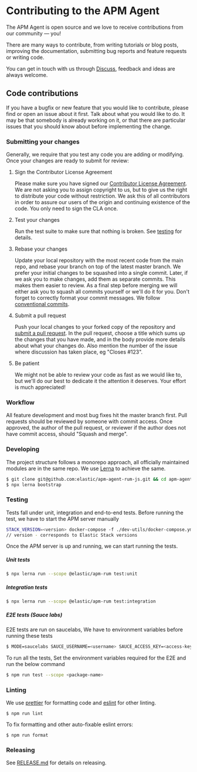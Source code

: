 # Contributing to the APM Agent

The APM Agent is open source and we love to receive contributions from our community — you!

There are many ways to contribute,
from writing tutorials or blog posts,
improving the documentation,
submitting bug reports and feature requests or writing code.

You can get in touch with us through [Discuss](https://discuss.elastic.co/c/apm),
feedback and ideas are always welcome.

## Code contributions

If you have a bugfix or new feature that you would like to contribute,
please find or open an issue about it first.
Talk about what you would like to do.
It may be that somebody is already working on it,
or that there are particular issues that you should know about before implementing the change.

### Submitting your changes

Generally, we require that you test any code you are adding or modifying.
Once your changes are ready to submit for review:

1. Sign the Contributor License Agreement

   Please make sure you have signed our [Contributor License Agreement](https://www.elastic.co/contributor-agreement/).
   We are not asking you to assign copyright to us,
   but to give us the right to distribute your code without restriction.
   We ask this of all contributors in order to assure our users of the origin and continuing existence of the code.
   You only need to sign the CLA once.

2. Test your changes

   Run the test suite to make sure that nothing is broken.
   See [testing](#testing) for details.

3. Rebase your changes

   Update your local repository with the most recent code from the main repo,
   and rebase your branch on top of the latest master branch.
   We prefer your initial changes to be squashed into a single commit.
   Later,
   if we ask you to make changes,
   add them as separate commits.
   This makes them easier to review.
   As a final step before merging we will either ask you to squash all commits yourself or we'll do it for you.
   Don't forget to correctly format your commit messages.
   We follow [conventional commits](https://www.conventionalcommits.org/en/v1.0.0-beta.3/).

4. Submit a pull request

   Push your local changes to your forked copy of the repository and [submit a pull request](https://help.github.com/articles/using-pull-requests).
   In the pull request,
   choose a title which sums up the changes that you have made,
   and in the body provide more details about what your changes do.
   Also mention the number of the issue where discussion has taken place,
   eg "Closes #123".

5. Be patient

   We might not be able to review your code as fast as we would like to,
   but we'll do our best to dedicate it the attention it deserves.
   Your effort is much appreciated!

### Workflow

All feature development and most bug fixes hit the master branch first.
Pull requests should be reviewed by someone with commit access.
Once approved, the author of the pull request,
or reviewer if the author does not have commit access,
should "Squash and merge".

### Developing

The project structure follows a monorepo approach, all officially maintained modules are in the same repo. We use [Lerna](https://github.com/lerna/lerna) to achieve the same.

```sh
$ git clone git@github.com:elastic/apm-agent-rum-js.git && cd apm-agent-rum-js
$ npx lerna bootstrap
```

### Testing

Tests fall under unit, integration and end-to-end tests. Before running the test, we have to start the APM server manually

```sh
STACK_VERSION=<version> docker-compose -f ./dev-utils/docker-compose.yml up -d apm-server
// version - corresponds to Elastic Stack versions
```

Once the APM server is up and running, we can start running the tests.

##### Unit tests
```sh
$ npx lerna run --scope @elastic/apm-rum test:unit
```

##### Integration tests
```sh
$ npx lerna run --scope @elastic/apm-rum test:integration
```

##### E2E tests (Sauce labs)

E2E tests are run on saucelabs, We have to environment variables before running these tests

```sh
$ MODE=saucelabs SAUCE_USERNAME=<username> SAUCE_ACCESS_KEY=<access-key> npx lerna run --scope @elastic/apm-rum test:sauce
```

To run all the tests, Set the environment variables required for the E2E and run the below command

```sh
$ npm run test --scope <package-name>
```

### Linting

We use [prettier](https://github.com/prettier/prettier) for formatting code and [eslint](https://github.com/eslint/eslint) for other linting.

```
$ npm run lint
```

To fix formatting and other auto-fixable eslint errors:

```
$ npm run format
```

### Releasing

See [RELEASE.md](RELEASE.md) for details on releasing.
